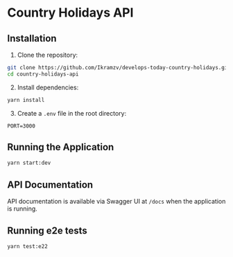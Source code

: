 # Country Holidays API

## Installation

1. Clone the repository:

```bash
git clone https://github.com/Ikramzv/develops-today-country-holidays.git country-holidays-api
cd country-holidays-api
```

2. Install dependencies:

```bash
yarn install
```

3. Create a `.env` file in the root directory:

```env
PORT=3000
```

## Running the Application

```bash
yarn start:dev
```

## API Documentation

API documentation is available via Swagger UI at `/docs` when the application is running.

## Running e2e tests

```bash
yarn test:e22
```
